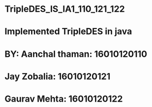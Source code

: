 # TripleDES_IS_IA1_110_121_122
# Implemented TripleDES in java 
# BY: Aanchal thaman: 16010120110
#    Jay Zobalia: 16010120121
#    Gaurav Mehta: 16010120122      
